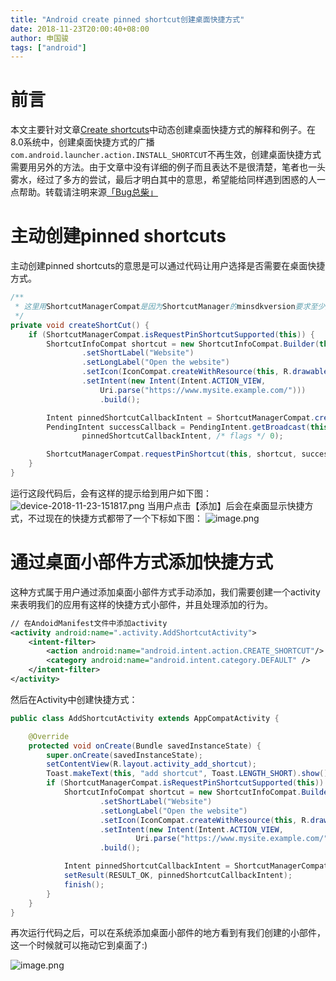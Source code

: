 ```yaml
---
title: "Android create pinned shortcut创建桌面快捷方式"
date: 2018-11-23T20:00:40+08:00
author: 申国骏
tags: ["android"]
---
```


# 前言
本文主要针对文章[Create shortcuts](https://developer.android.com/guide/topics/ui/shortcuts/creating-shortcuts)中动态创建桌面快捷方式的解释和例子。在8.0系统中，创建桌面快捷方式的广播```com.android.launcher.action.INSTALL_SHORTCUT```不再生效，创建桌面快捷方式需要用另外的方法。由于文章中没有详细的例子而且表达不是很清楚，笔者也一头雾水，经过了多方的尝试，最后才明白其中的意思，希望能给同样遇到困惑的人一点帮助。转载请注明来源[「Bug总柴」](https://www.jianshu.com/u/b692bbf77991) 

# 主动创建pinned shortcuts
主动创建pinned shortcuts的意思是可以通过代码让用户选择是否需要在桌面快捷方式。

```java
/**
 * 这里用ShortcutManagerCompat是因为ShortcutManager的minsdkversion要求至少是25
 */
private void createShortCut() {
    if (ShortcutManagerCompat.isRequestPinShortcutSupported(this)) {
        ShortcutInfoCompat shortcut = new ShortcutInfoCompat.Builder(this, "id1")
                .setShortLabel("Website")
                .setLongLabel("Open the website")
                .setIcon(IconCompat.createWithResource(this, R.drawable.ic_logo_app))
                .setIntent(new Intent(Intent.ACTION_VIEW,
                    Uri.parse("https://www.mysite.example.com/")))
                    .build();

        Intent pinnedShortcutCallbackIntent = ShortcutManagerCompat.createShortcutResultIntent(this, shortcut);
        PendingIntent successCallback = PendingIntent.getBroadcast(this, /* request code */ 0,
                pinnedShortcutCallbackIntent, /* flags */ 0);

        ShortcutManagerCompat.requestPinShortcut(this, shortcut, successCallback.getIntentSender());
    }
}
```
运行这段代码后，会有这样的提示给到用户如下图：
![device-2018-11-23-151817.png](https://upload-images.jianshu.io/upload_images/2057980-f51c843330ec1dfa.png?imageMogr2/auto-orient/strip%7CimageView2/2/w/1240)
当用户点击【添加】后会在桌面显示快捷方式，不过现在的快捷方式都带了一个下标如下图：
![image.png](https://upload-images.jianshu.io/upload_images/2057980-aea603e678fc9db6.png?imageMogr2/auto-orient/strip%7CimageView2/2/w/1240)

# 通过桌面小部件方式添加快捷方式
这种方式属于用户通过添加桌面小部件方式手动添加，我们需要创建一个activity来表明我们的应用有这样的快捷方式小部件，并且处理添加的行为。
```xml
// 在AndoidManifest文件中添加activity
<activity android:name=".activity.AddShortcutActivity">
    <intent-filter>
        <action android:name="android.intent.action.CREATE_SHORTCUT"/>
        <category android:name="android.intent.category.DEFAULT" />
    </intent-filter>
</activity>
```
然后在Activity中创建快捷方式：
```java
public class AddShortcutActivity extends AppCompatActivity {

    @Override
    protected void onCreate(Bundle savedInstanceState) {
        super.onCreate(savedInstanceState);
        setContentView(R.layout.activity_add_shortcut);
        Toast.makeText(this, "add shortcut", Toast.LENGTH_SHORT).show();
        if (ShortcutManagerCompat.isRequestPinShortcutSupported(this)) {
            ShortcutInfoCompat shortcut = new ShortcutInfoCompat.Builder(this, "id1")
                    .setShortLabel("Website")
                    .setLongLabel("Open the website")
                    .setIcon(IconCompat.createWithResource(this, R.drawable.ic_logo_app))
                    .setIntent(new Intent(Intent.ACTION_VIEW,
                            Uri.parse("https://www.mysite.example.com/")))
                    .build();

            Intent pinnedShortcutCallbackIntent = ShortcutManagerCompat.createShortcutResultIntent(this, shortcut);
            setResult(RESULT_OK, pinnedShortcutCallbackIntent);
            finish();
        }
    }
}
```
再次运行代码之后，可以在系统添加桌面小部件的地方看到有我们创建的小部件，这一个时候就可以拖动它到桌面了:)

![image.png](https://upload-images.jianshu.io/upload_images/2057980-1e080fb9b9d60953.png?imageMogr2/auto-orient/strip%7CimageView2/2/w/1240)